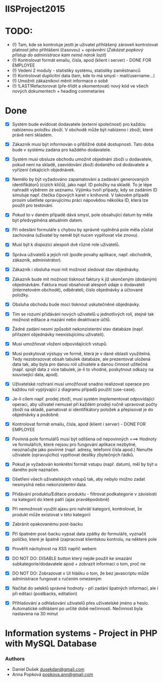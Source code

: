 # IISProject2015

TODO:
===
* (!) Tam, kde se kontroluje jestli je uživatel přihlášený zároveň kontrolovat platnost jeho přihlášení (časovou) + oprávnění (_Zakázat popkový přístup do administrace kam nemá nárok lozit_)
* (!) Kontrolovat formát emailu, čísla, apod (klient i server) - DONE FOR EMPLOYEE
* (!) Vedení 2 moduly - statistiky systému, statistiky zaměstnanců
* (!) Kontrolovat duplicitní data (tam, kde to má smysl - mail/username...)
* (!) Umožnit zákazníkovi měnit informace o sobě
* (!) !LAST!Refactorovat (pře-třídit a okomentovat) nový kód ve všech nových dokumentech + heading commetaries


Done
===
* [x] Systém bude evidovat dodavatele (externí společnost) pro každou nabízenou položku zboží. V obchodě může být nabízeno i zboží, které právě není skladem. 
* [x] Zákazník musí být informován o přibližné době dostupnosti. Tato doba bude v systému zadána pro každého dodavatele. 
* [x] Systém musí obsluze obchodu umožnit objednání zboží u dodavatele, pokud není na skladě, zaevidování zboží dodaného od dodavatele a vyřízení čekajících objednávek. 
* [x] Nemělo by být vyžadováno zapamatování a zadávání generovaných identifikátorů (cizích klíčů), jako např. ID položky na skladě. To je lépe nahradit výběrem ze seznamu. Výjimku tvoří případy, kdy se zadáním ID simuluje např. čtečka čipových karet v knihovně. V takovém případě prosím ušetřete opravujícímu práci nápovědou několika ID, která lze použít pro testování.
* [x] Pokud to v daném případě dává smysl, pole obsahující datum by měla být předvyplněna aktuálním datem.
* [x] Při odeslání formuláře s chybou by správně vyplněná pole měla zůstat zachována (uživatel by neměl být nucen vyplňovat vše znovu).
* [x] Musí být k dispozici alespoň dvě různé role uživatelů.
* [x] Správa uživatelů a jejich rolí (podle povahy aplikace, např. obchodník, zákazník, administrátor).
* [x] Zákazník i obsluha musí mít možnost sledovat stav objednávky.
* [x] Zákazník bude mít možnost tisknout faktury k již ukončeným (dodaným) objednávkám. Faktura musí obsahovat alespoň údaje o dodavateli (internetovém obchodě), odběrateli, číslo objednávky a účtované položky.
* [x] Obsluha obchodu bude moci tisknout uskutečněné objednávky.
* [x] Tím se rozumí přidávání nových uživatelů u jednotlivých rolí, stejně tak možnost editace a mazání nebo deaktivace účtů.
* [x] Žádné zadání nesmí způsobit nekonzistentní stav databáze (např. přiřazení objednávky neexistujícímu uživateli).
* [x] Musí umožňovat vložení odpovídajících vstupů.
* [x] Musí poskytovat výstupy ve formě, která je v dané oblasti využitelná. Tedy nezobrazovat obsah tabulek databáze, ale prezentovat uložená data tak, aby byla pro danou roli uživatele a danou činnost užitečná (např. spojit data z více tabulek, je-li to vhodné, poskytnout odkazy na související data, apod).
* [x] Uživatelské rozhraní musí umožňovat snadno realizovat operace pro každou roli vyplývající z diagramu případů použití (use-case).
* [x] Je-li cílem např. prodej zboží, musí systém implementovat odpovídající operaci, aby uživatel nemusel při každém prodeji ručně upravovat počty zboží na skladě, pamatovat si identifikátory položek a přepisovat je do objednávky a podobně.
* [x] Kontrolovat formát emailu, čísla, apod (klient i server) - DONE FOR EMPLOYEE
* [x] Povinná pole formulářů musí být odlišena od nepovinných ===> Hodnoty ve formulářích, které nejsou pro fungování aplikace nezbytné, neoznačujte jako povinné (např. adresy, telefonní čísla apod.) Nenuťte uživatele (opravujícího) vyplňovat desítky zbytečných řádků.
* [x] Pokud je vyžadován konkrétní formát vstupu (např. datum), měl by být u daného pole naznačen.
* [x] Ošetření všech uživatelských vstupů tak, aby nebylo možno zadat nesmyslná nebo nekonzistentní data.
* [x] Přidávání produktu/Editace produktu - filtrovat podkategorie v závislosti na kategorii do které patří (ajax pravděpodobně)
* [x] Při nemožnosti využití ajaxu pro nahrátí kategorií, kontrolovat, že produkt může existovat v této kategorii
* [x] Zabránit opakovanému post-backu
* [x] Při špatném post-backu vypsat data zpátky do formuláře, vyznačit políčko, které je špatně (zapracovat klientskou kontrolu, na některé pole
* [x] Prověřit náchylnost na XSS napříč webem
* [x] DO NOT DO: DISABLE button který nejde použít ke smazání subkategorie/dodavatele apod + zobrazit informaci o tom, proč ne
* [x] DO NOT DO: Zobrazovat v UI hlášku o tom, že bez javascriptu může administrace fungovat s ručením omezeným
* [x] Načítat do selektů správné hodnoty - při zadání špatných informací, ale i při editaci (postbacks, editation)
* [x] Přihlašování a odhlašování uživatelů přes uživatelské jméno a heslo. Automatické odhlášení po určité době nečinnosti. Nečinnost byla nastavena na 30 minut 


# Information systems - Project in PHP with MySQL Database

### Authors

* Daniel Dušek <dusekdan@gmail.com>
* Anna Popková <popkova.ann@gmail.com>


